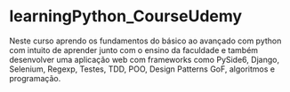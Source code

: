 # learningPython_CourseUdemy
Neste curso aprendo os fundamentos do básico ao avançado com python com intuito de aprender junto com o ensino da faculdade e também desenvolver uma aplicação web com frameworks como PySide6, Django, Selenium, Regexp, Testes, TDD, POO, Design Patterns GoF, algoritmos e programação.
